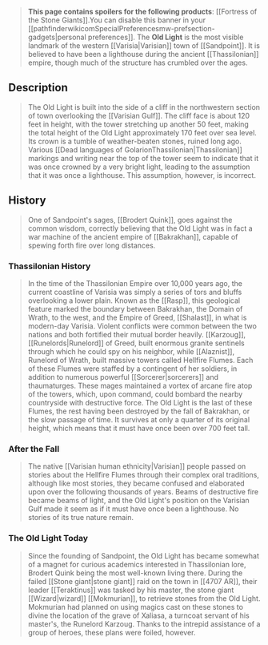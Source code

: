 > **This page contains spoilers for the following products**: [[Fortress of the Stone Giants]].You can disable this banner in your [[pathfinderwikicomSpecialPreferencesmw-prefsection-gadgets|personal preferences]].
> The **Old Light** is the most visible landmark of the western [[Varisia|Varisian]] town of [[Sandpoint]].  It is believed to have been a lighthouse during the ancient [[Thassilonian]] empire, though much of the structure has crumbled over the ages.



## Description

> The Old Light is built into the side of a cliff in the northwestern section of town overlooking the [[Varisian Gulf]].  The cliff face is about 120 feet in height, with the tower stretching up another 50 feet, making the total height of the Old Light approximately 170 feet over sea level.  Its crown is a tumble of weather-beaten stones, ruined long ago.  Various [[Dead languages of GolarionThassilonian|Thassilonian]] markings and writing near the top of the tower seem to indicate that it was once crowned by a very bright light, leading to the assumption that it was once a lighthouse.  This assumption, however, is incorrect.


## History

> One of Sandpoint's sages, [[Brodert Quink]], goes against the common wisdom, correctly believing that the Old Light was in fact a war machine of the ancient empire of [[Bakrakhan]], capable of spewing forth fire over long distances.


### Thassilonian History

> In the time of the Thassilonian Empire over 10,000 years ago, the current coastline of Varisia was simply a series of tors and bluffs overlooking a lower plain.  Known as the [[Rasp]], this geological feature marked the boundary between Bakrakhan, the Domain of Wrath, to the west, and the Empire of Greed, [[Shalast]], in what is modern-day Varisia.
> Violent conflicts were common between the two nations and both fortified their mutual border heavily.  [[Karzoug]], [[Runelords|Runelord]] of Greed, built enormous granite sentinels through which he could spy on his neighbor, while [[Alaznist]], Runelord of Wrath, built massive towers called Hellfire Flumes.  Each of these Flumes were staffed by a contingent of her soldiers, in addition to numerous powerful [[Sorcerer|sorcerers]] and thaumaturges.  These mages maintained a vortex of arcane fire atop of the towers, which, upon command, could bombard the nearby countryside with destructive force.
> The Old Light is the last of these Flumes, the rest having been destroyed by the fall of Bakrakhan, or the slow passage of time.  It survives at only a quarter of its original height, which means that it must have once been over 700 feet tall.


### After the Fall

> The native [[Varisian human ethnicity|Varisian]] people passed on stories about the Hellfire Flumes through their complex oral traditions, although like most stories, they became confused and elaborated upon over the following thousands of years.  Beams of destructive fire became beams of light, and the Old Light's position on the Varisian Gulf made it seem as if it must have once been a lighthouse.  No stories of its true nature remain.


### The Old Light Today

> Since the founding of Sandpoint, the Old Light has became somewhat of a magnet for curious academics interested in Thassilonian lore, Brodert Quink being the most well-known living there.
> During the failed [[Stone giant|stone giant]] raid on the town in [[4707 AR]], their leader [[Teraktinus]] was tasked by his master, the stone giant [[Wizard|wizard]] [[Mokmurian]], to retrieve stones from the Old Light.  Mokmurian had planned on using magics cast on these stones to divine the location of the grave of Xaliasa, a turncoat servant of his master's, the Runelord Karzoug.  Thanks to the intrepid assistance of a group of heroes, these plans were foiled, however.









